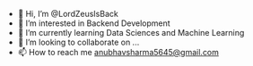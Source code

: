 - 👋 Hi, I’m @LordZeusIsBack
- 👀 I’m interested in Backend Development
- 🌱 I’m currently learning Data Sciences and Machine Learning
- 💞️ I’m looking to collaborate on ...
- 📫 How to reach me anubhavsharma5645@gmail.com

<!---
LordZeusIsBack/LordZeusIsBack is a ✨ special ✨ repository because its `README.md` (this file) appears on your GitHub profile.
You can click the Preview link to take a look at your changes.
--->
